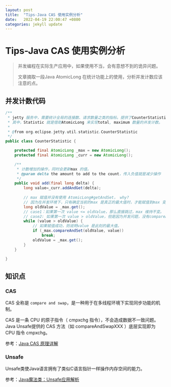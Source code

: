 ```yaml
---
layout: post
title:  "Tips-Java CAS 使用实例分析"
date:   2022-04-19 22:00:47 +0800
categories: jekyll update
---
```

# Tips-Java CAS 使用实例分析

> 并发编程在实际生产应用中，如果使用不当，会有意想不到的诡异问题。
>
> 文章摘取一段Java AtomicLong 在统计功能上的使用，分析并发计数应该注意的点。

## 并发计数代码

```java
/**
 * jetty 服务中，需要统计全局的连接数、请求数量之类的指标。提供了CounterStatistic 类用于统计这些数据。
 * 其中，Statistic 就是借助AtomicLong 来实现total, maximum 数量的并发计数。
 *
 * @from org.eclipse.jetty.util.statistic.CounterStatistic
 */
public class CounterStatistic {

    protected final AtomicLong _max = new AtomicLong();
    protected final AtomicLong _curr = new AtomicLong();

    /**
	 * 计数增加的操作，同时会更新max 的值。
	 * @param delta the amount to add to the count，传入负值就是减少操作
	 */
    public void add(final long delta) {
        long value=_curr.addAndGet(delta);
        
        // max 赋值并没有使用 AtomicLong#getAndSet， why?
        // 因为在并发环境下，只有确定当前的max 是真正的最大值时，才能赋值到max 变量中。
        long oldValue = _max.get();
        // case1：如果第一次 value <= oldValue，那么直接跳过，max 维持不变。
        // case2: 如果第一次 value > oldValue，但是因为并发问题，没有compareAndSet 成功。再比较时，value <= oldValue，则直接跳过。需要考虑重试赋值过程中并发的问题。
        while (value > oldValue) {
            // 如果赋值成功，则说明value 是此刻的最大值。
            if (_max.compareAndSet(oldValue, value))
                break;
            oldValue = _max.get();
        }
    }
    
}

```

## 知识点

### CAS

CAS 全称是 `compare and swap`，是一种用于在多线程环境下实现同步功能的机制。

CAS 是一条 CPU 的原子指令（ cmpxchg 指令），不会造成数据不一致问题。Java Unsafe提供的 CAS 方法（如 compareAndSwapXXX ）底层实现即为 CPU 指令 cmpxchg。

参考：[Java CAS 原理详解](https://www.cnblogs.com/huansky/p/15746624.html)

### Unsafe

Unsafe类使Java语言拥有了类似C语言指针一样操作内存空间的能力。

参考：[Java魔法类：Unsafe应用解析](https://tech.meituan.com/2019/02/14/talk-about-java-magic-class-unsafe.html)

